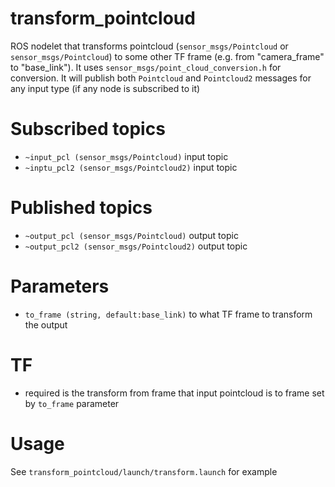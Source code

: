# transform_pointcloud #
ROS nodelet that transforms pointcloud (`sensor_msgs/Pointcloud` or `sensor_msgs/Pointcloud`) to some other 
TF frame (e.g. from "camera_frame" to "base_link"). It uses `sensor_msgs/point_cloud_conversion.h` for conversion.
It will publish both `Pointcloud` and `Pointcloud2` messages for any input type (if any node is subscribed to it)
# Subscribed topics
* `~input_pcl (sensor_msgs/Pointcloud)` input topic
* `~inptu_pcl2 (sensor_msgs/Pointcloud2)` input topic

# Published topics
* `~output_pcl (sensor_msgs/Pointcloud)` output topic
* `~output_pcl2 (sensor_msgs/Pointcloud2)` output topic

# Parameters
* `to_frame (string, default:base_link)` to what TF frame to transform the output

# TF
* required is the transform from frame that input pointcloud is to frame set by `to_frame` parameter

# Usage
See `transform_pointcloud/launch/transform.launch` for example

